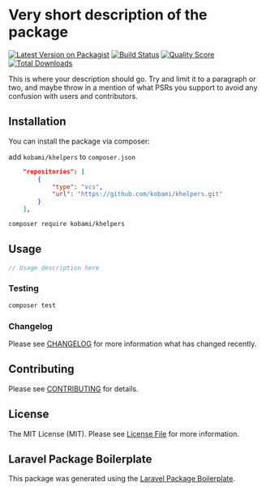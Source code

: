 # Very short description of the package

[![Latest Version on Packagist](https://img.shields.io/packagist/v/kobami/khelpers.svg?style=flat-square)](https://packagist.org/packages/kobami/khelpers)
[![Build Status](https://img.shields.io/travis/kobami/khelpers/master.svg?style=flat-square)](https://travis-ci.org/kobami/khelpers)
[![Quality Score](https://img.shields.io/scrutinizer/g/kobami/khelpers.svg?style=flat-square)](https://scrutinizer-ci.com/g/kobami/khelpers)
[![Total Downloads](https://img.shields.io/packagist/dt/kobami/khelpers.svg?style=flat-square)](https://packagist.org/packages/kobami/khelpers)

This is where your description should go. Try and limit it to a paragraph or two, and maybe throw in a mention of what PSRs you support to avoid any confusion with users and contributors.

## Installation

You can install the package via composer:

add `kobami/khelpers` to `composer.json` 
```json
    "repositories": [
        {
            "type": "vcs",
            "url": "https://github.com/kobami/khelpers.git"
        }
    ],
```

```bash
composer require kobami/khelpers
```

## Usage

``` php
// Usage description here
```

### Testing

``` bash
composer test
```

### Changelog

Please see [CHANGELOG](CHANGELOG.md) for more information what has changed recently.

## Contributing

Please see [CONTRIBUTING](CONTRIBUTING.md) for details.

## License

The MIT License (MIT). Please see [License File](LICENSE.md) for more information.

## Laravel Package Boilerplate

This package was generated using the [Laravel Package Boilerplate](https://laravelpackageboilerplate.com).
